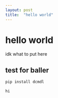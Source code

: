 ```yaml
---
layout: post
title:  "hello world"
---
```


# hello world
idk what to put here  
## test for baller
```bash
pip install dcmdl
```
`hi`
